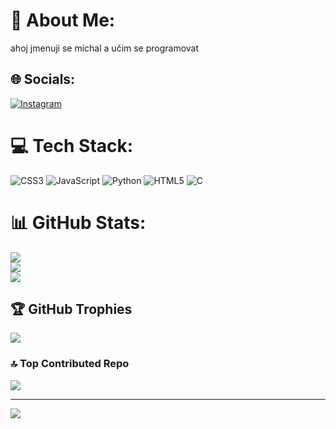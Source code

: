 # 💫 About Me:
ahoj jmenuji se michal a učim se programovat


## 🌐 Socials:
[![Instagram](https://img.shields.io/badge/Instagram-%23E4405F.svg?logo=Instagram&logoColor=white)](https://instagram.com/_michal.cz_) 

# 💻 Tech Stack:
![CSS3](https://img.shields.io/badge/css3-%231572B6.svg?style=for-the-badge&logo=css3&logoColor=white) ![JavaScript](https://img.shields.io/badge/javascript-%23323330.svg?style=for-the-badge&logo=javascript&logoColor=%23F7DF1E) ![Python](https://img.shields.io/badge/python-3670A0?style=for-the-badge&logo=python&logoColor=ffdd54) ![HTML5](https://img.shields.io/badge/html5-%23E34F26.svg?style=for-the-badge&logo=html5&logoColor=white) ![C](https://img.shields.io/badge/c-%2300599C.svg?style=for-the-badge&logo=c&logoColor=white)
# 📊 GitHub Stats:
![](https://github-readme-stats.vercel.app/api?username=MichalNgu&theme=dark&hide_border=true&include_all_commits=false&count_private=false)<br/>
![](https://github-readme-streak-stats.herokuapp.com/?user=MichalNgu&theme=dark&hide_border=true)<br/>
![](https://github-readme-stats.vercel.app/api/top-langs/?username=MichalNgu&theme=dark&hide_border=true&include_all_commits=false&count_private=false&layout=compact)

## 🏆 GitHub Trophies
![](https://github-profile-trophy.vercel.app/?username=MichalNgu&theme=radical&no-frame=false&no-bg=true&margin-w=4)

### 🔝 Top Contributed Repo
![](https://github-contributor-stats.vercel.app/api?username=MichalNgu&limit=5&theme=dark&combine_all_yearly_contributions=true)

---
[![](https://visitcount.itsvg.in/api?id=MichalNgu&icon=0&color=0)](https://visitcount.itsvg.in)

<!-- Proudly created with GPRM ( https://gprm.itsvg.in ) -->
